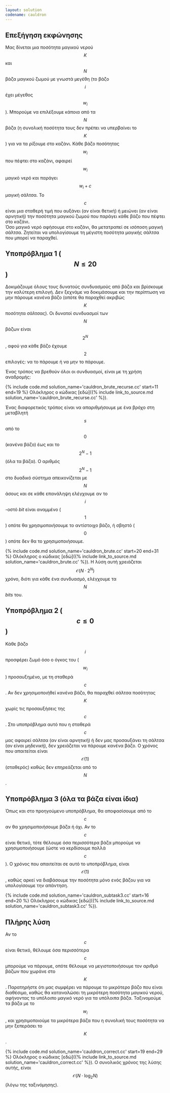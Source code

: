 ```yaml
---
layout: solution
codename: cauldron
---
```


## Επεξήγηση εκφώνησης
Μας δίνεται μια ποσότητα μαγικού νερού $$K$$ και $$N$$ βάζα μαγικού ζωμού με γνωστά μεγέθη (το βάζο $$i$$ έχει μέγεθος $$w_i$$). 
Μπορούμε να επιλέξουμε κάποια από τα $$N$$ βάζα (η συνολική ποσότητα τους δεν πρέπει να υπερβαίνει το $$K$$) για να τα ρίξουμε στο 
καζάνι. Κάθε βάζο ποσότητας $$w_i$$ που πέφτει στο καζάνι, αφαιρεί $$w_i$$ μαγικό νερό και παράγει $$w_i+c$$ μαγική σάλτσα.
Το $$c$$ είναι μια σταθερή τιμή που αυξάνει (αν είναι θετική) ή μειώνει (αν είναι αρνητική) την ποσότητα μαγικού ζωμού 
που παράγει κάθε βάζο που πέφτει στο καζάνι.  
Όσο μαγικό νερό αφήσουμε στο καζάνι, θα μετατραπεί σε ισόποση μαγική σάλτσα. Ζητείται να υπολογίσουμε τη μέγιστη ποσότητα 
μαγικής σάλτσα που μπορεί να παραχθεί.

## Υποπρόβλημα 1 ($$ N\le 20 $$)

Δοκιμάζουμε όλους τους δυνατούς συνδυασμούς από βάζα και βρίσκουμε την καλύτερη επιλογή. Δεν ξεχνάμε να δοκιμάσουμε 
και την περίπτωση να μην πάρουμε κανένα βάζο (οπότε θα παραχθεί ακριβώς $$K$$ ποσότητα σάλτσας). 
Οι δυνατοί συνδυασμοί των $$N$$ βάζων είναι 
$$2^N$$, αφού για κάθε βάζο έχουμε $$2$$ επιλογές: να το πάρουμε ή να μην το πάρουμε. 

Ένας τρόπος να βρεθούν όλοι οι συνδυασμοί, είναι με τη χρήση αναδρομής:

{% include code.md solution_name='cauldron_brute_recurse.cc' start=11 end=19 %}
Ολόκληρος ο κώδικας [εδώ]({% include link_to_source.md solution_name='cauldron_brute_recurse.cc' %}).

Ένας διαφορετικός τρόπος είναι να απαριθμήσουμε με ένα βρόχο στη 
μεταβλητή $$s$$ από το $$0$$ (κανένα βάζο) έως και το $$2^N-1$$ (όλα τα βάζα). 
Ο αριθμός $$2^N-1$$ στο δυαδικό σύστημα απεικονίζεται με $$N$$ άσους και σε κάθε επανάληψη 
ελέγχουμε αν το $$i$$-οστό *bit* είναι αναμμένο ($$1$$) οπότε θα χρησιμοποιήσουμε το αντίστοιχο βάζο, 
ή σβηστό ($$0$$) οπότε δεν θα το χρησιμοποιήσουμε.

{% include code.md solution_name='cauldron_brute.cc' start=20 end=31 %}
Ολόκληρος ο κώδικας [εδώ]({% include link_to_source.md solution_name='cauldron_brute.cc' %}). 
Η λύση αυτή χρειάζεται $$\mathcal{O}(N \cdot 2^N)$$ χρόνο, διότι για κάθε ένα συνδυασμό, ελέγχουμε τα $$N$$ *bits* του.

## Υποπρόβλημα 2 ($$c \le 0$$)

Κάθε βάζο $$i$$ προσφέρει ζωμό όσο ο όγκος του ($$w_i$$) προσαυξημένο, με τη σταθερά $$c$$. 
Αν δεν χρησιμοποιήθεί κανένα βάζο, θα παραχθεί σάλτσα ποσότητας $$K$$ χωρίς τις προσαυξήσεις της $$c$$. 
Στο υποπρόβλημα αυτό που η σταθερά $$c$$ μας αφαιρεί σάλτσα (αν είναι αρνητική) ή δεν μας προσαυξάνει τη σάλτσα 
(αν είναι μηδενική), δεν χρειάζεται να πάρουμε κανένα βάζο. 
Ο χρόνος που απαιτείται είναι $$\mathcal{O}(1)$$ (σταθερός) καθώς δεν επηρεάζεται από το $$N$$. 

## Υποπρόβλημα 3 (όλα τα βάζα είναι ίδια)

Όπως και στο προηγούμενο υποπρόβλημα, θα αποφασίσουμε από το $$c$$ αν θα χρησιμοποιήσουμε βάζα ή όχι. Αν το $$c$$ 
είναι θετικό, τότε θέλουμε όσα περισσότερα βάζα μπορούμε να χρησιμοποιήσουμε (ώστε να κερδίσουμε πολλά $$c$$).
Ο χρόνος που απαιτείται σε αυτό το υποπρόβλημα, είναι $$\mathcal{O}(1)$$, καθώς αρκεί να διαβάσουμε την ποσότητα 
μόνο ενός βάζου για να υπολογίσουμε την απάντηση.

{% include code.md solution_name='cauldron_subtask3.cc' start=16 end=20 %}
Ολόκληρος ο κώδικας [εδώ]({% include link_to_source.md solution_name='cauldron_subtask3.cc' %}). 

## Πλήρης λύση

Αν το $$c$$ είναι θετικό, θέλουμε όσα περισσότερα $$c$$ μπορούμε να πάρουμε, οπότε θέλουμε να μεγιστοποιήσουμε τον 
αριθμό βάζων που χωράνε στο $$K$$. Παρατηρήστε ότι μας συμφέρει να πάρουμε το μικρότερο βάζο που είναι διαθέσιμο, 
καθώς θα καταναλώσει τη μικρότερη ποσότητα μαγικού νερού, αφήνοντας το υπόλοιπο μαγικό νερό για τα υπόλοιπα βάζα. 
Ταξινομούμε τα βάζα με το $$w_i$$, και χρησιμοποιούμε τα μικρότερα βάζα που η 
συνολική τους ποσότητα να μην ξεπεράσει το $$K$$.  

{% include code.md solution_name='cauldron_correct.cc' start=19 end=29 %}
Ολόκληρος ο κώδικας [εδώ]({% include link_to_source.md solution_name='cauldron_correct.cc' %}).
O συνολικός χρόνος της λύσης αυτής, είναι $$\mathcal{O}(N\cdot \log_2{N})$$ (λόγω της ταξινόμησης).
